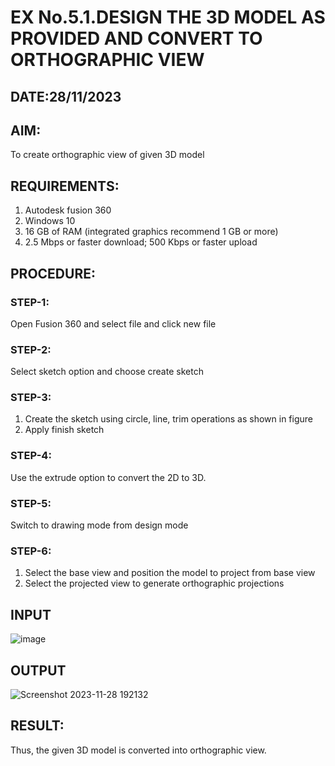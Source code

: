 # EX No.5.1.DESIGN THE 3D MODEL AS PROVIDED AND CONVERT TO ORTHOGRAPHIC VIEW
## DATE:28/11/2023

## AIM: 
To create orthographic view of given 3D model

## REQUIREMENTS: 
1. Autodesk fusion 360
2. Windows 10
3. 16 GB of RAM (integrated graphics recommend 1 GB or more)
4. 2.5 Mbps or faster download; 500 Kbps or faster upload 

## PROCEDURE:

### STEP-1:
Open Fusion 360 and select file and click new file

### STEP-2:
Select sketch option and choose create sketch

### STEP-3: 
1. Create the sketch using circle, line, trim operations as shown in figure
2. Apply finish sketch 

### STEP-4:
 Use the extrude option to convert the 2D to 3D.

### STEP-5:
Switch to drawing mode from design mode 
          
### STEP-6:
1. Select the base view and position the model to project from base view 
2. Select the projected view to generate orthographic projections

## INPUT
![image](https://user-images.githubusercontent.com/113594316/199408705-ed302b2a-90c3-41c0-9cc4-791a93366e2a.png)

## OUTPUT

![Screenshot 2023-11-28 192132](https://github.com/Sajith-28/EX-No.5.1.-DESIGN-THE-3D-MODEL-AS-PROVIDED-AND-CONVERT-TO-ORTHOGRAPHIC-VIEW/assets/149937471/4ab0fd63-22a6-4bef-9501-3cd7b660ca2b)

## RESULT:
Thus, the given 3D model is converted into orthographic view.


